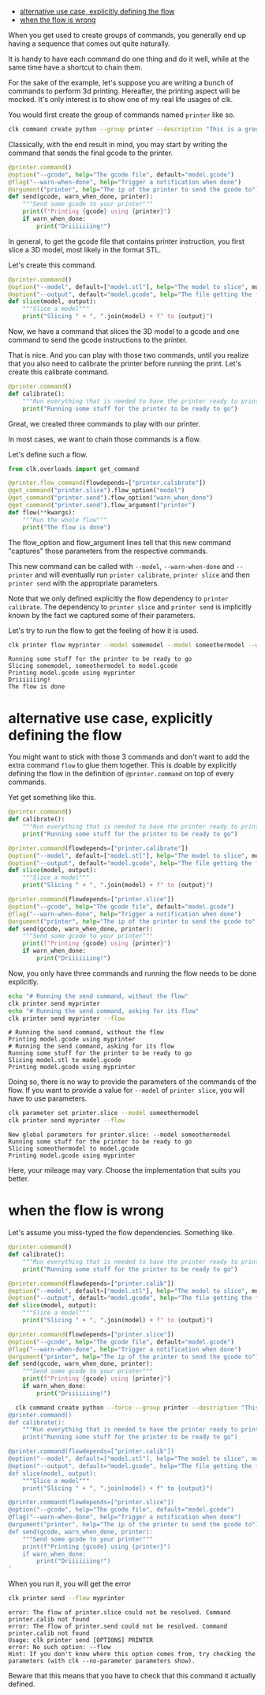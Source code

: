 - [alternative use case, explicitly defining the flow](#db06b88c-a231-4f46-b8f7-54e98db07e17)
- [when the flow is wrong](#96a6905e-06bd-48d5-a117-7e81ebde9399)

When you get used to create groups of commands, you generally end up having a sequence that comes out quite naturally.

It is handy to have each command do one thing and do it well, while at the same time have a shortcut to chain them.

For the sake of the example, let's suppose you are writing a bunch of commands to perform 3d printing. Hereafter, the printing aspect will be mocked. It's only interest is to show one of my real life usages of clk.

You would first create the group of commands named `printer` like so.

```bash
clk command create python --group printer --description "This is a group of commands to deal with 3D printing."
```

Classically, with the end result in mind, you may start by writing the command that sends the final gcode to the printer.

```python
@printer.command()
@option("--gcode", help="The gcode file", default="model.gcode")
@flag("--warn-when-done", help="Trigger a notification when done")
@argument("printer", help="The ip of the printer to send the gcode to")
def send(gcode, warn_when_done, printer):
    """Send some gcode to your printer"""
    print(f"Printing {gcode} using {printer}")
    if warn_when_done:
        print("Driiiiiiing!")
```

In general, to get the gcode file that contains printer instruction, you first slice a 3D model, most likely in the format STL.

Let's create this command.

```python
@printer.command()
@option("--model", default=["model.stl"], help="The model to slice", multiple=True)
@option("--output", default="model.gcode", help="The file getting the final gcode")
def slice(model, output):
    """Slice a model"""
    print("Slicing " + ", ".join(model) + f" to {output}")
```

Now, we have a command that slices the 3D model to a gcode and one command to send the gcode instructions to the printer.

That is nice. And you can play with those two commands, until you realize that you also need to calibrate the printer before running the print. Let's create this calibrate command.

```python
@printer.command()
def calibrate():
    """Run everything that is needed to have the printer ready to print"""
    print("Running some stuff for the printer to be ready to go")
```

Great, we created three commands to play with our printer.

In most cases, we want to chain those commands is a flow.

Let's define such a flow.

```python
from clk.overloads import get_command

@printer.flow_command(flowdepends=["printer.calibrate"])
@get_command("printer.slice").flow_option("model")
@get_command("printer.send").flow_option("warn_when_done")
@get_command("printer.send").flow_argument("printer")
def flow(**kwargs):
    """Run the whole flow"""
    print("The flow is done")
```

The flow\_option and flow\_argument lines tell that this new command "captures" those parameters from the respective commands.

This new command can be called with `--model`, `--warn-when-done` and `--printer` and will eventually run `printer calibrate`, `printer slice` and then `printer send` with the appropriate parameters.

Note that we only defined explicitly the flow dependency to `printer calibrate`. The dependency to `printer slice` and `printer send` is implicitly known by the fact we captured some of their parameters.

Let's try to run the flow to get the feeling of how it is used.

```bash
clk printer flow myprinter --model somemodel --model someothermodel --warn-when-done
```

    Running some stuff for the printer to be ready to go
    Slicing somemodel, someothermodel to model.gcode
    Printing model.gcode using myprinter
    Driiiiiiing!
    The flow is done


<a id="db06b88c-a231-4f46-b8f7-54e98db07e17"></a>

# alternative use case, explicitly defining the flow

You might want to stick with those 3 commands and don't want to add the extra command `flow` to glue them together. This is doable by explicitly defining the flow in the definition of `@printer.command` on top of every commands.

Yet get something like this.

```python
@printer.command()
def calibrate():
    """Run everything that is needed to have the printer ready to print"""
    print("Running some stuff for the printer to be ready to go")

@printer.command(flowdepends=["printer.calibrate"])
@option("--model", default=["model.stl"], help="The model to slice", multiple=True)
@option("--output", default="model.gcode", help="The file getting the final gcode")
def slice(model, output):
    """Slice a model"""
    print("Slicing " + ", ".join(model) + f" to {output}")

@printer.command(flowdepends=["printer.slice"])
@option("--gcode", help="The gcode file", default="model.gcode")
@flag("--warn-when-done", help="Trigger a notification when done")
@argument("printer", help="The ip of the printer to send the gcode to")
def send(gcode, warn_when_done, printer):
    """Send some gcode to your printer"""
    print(f"Printing {gcode} using {printer}")
    if warn_when_done:
        print("Driiiiiiing!")
```

Now, you only have three commands and running the flow needs to be done explicitly.

```bash
echo "# Running the send command, without the flow"
clk printer send myprinter
echo "# Running the send command, asking for its flow"
clk printer send myprinter --flow
```

    # Running the send command, without the flow
    Printing model.gcode using myprinter
    # Running the send command, asking for its flow
    Running some stuff for the printer to be ready to go
    Slicing model.stl to model.gcode
    Printing model.gcode using myprinter

Doing so, there is no way to provide the parameters of the commands of the flow. If you want to provide a value for `--model` of `printer slice`, you will have to use parameters.

```bash
clk parameter set printer.slice --model someothermodel
clk printer send myprinter --flow
```

    New global parameters for printer.slice: --model someothermodel
    Running some stuff for the printer to be ready to go
    Slicing someothermodel to model.gcode
    Printing model.gcode using myprinter

Here, your mileage may vary. Choose the implementation that suits you better.


<a id="96a6905e-06bd-48d5-a117-7e81ebde9399"></a>

# when the flow is wrong

Let's assume you miss-typed the flow dependencies. Something like.

```python
@printer.command()
def calibrate():
    """Run everything that is needed to have the printer ready to print"""
    print("Running some stuff for the printer to be ready to go")

@printer.command(flowdepends=["printer.calib"])
@option("--model", default=["model.stl"], help="The model to slice", multiple=True)
@option("--output", default="model.gcode", help="The file getting the final gcode")
def slice(model, output):
    """Slice a model"""
    print("Slicing " + ", ".join(model) + f" to {output}")

@printer.command(flowdepends=["printer.slice"])
@option("--gcode", help="The gcode file", default="model.gcode")
@flag("--warn-when-done", help="Trigger a notification when done")
@argument("printer", help="The ip of the printer to send the gcode to")
def send(gcode, warn_when_done, printer):
    """Send some gcode to your printer"""
    print(f"Printing {gcode} using {printer}")
    if warn_when_done:
        print("Driiiiiiing!")
```

```bash
  clk command create python --force --group printer --description "This is a group of commands to deal with 3D printing." --body '
@printer.command()
def calibrate():
    """Run everything that is needed to have the printer ready to print"""
    print("Running some stuff for the printer to be ready to go")

@printer.command(flowdepends=["printer.calib"])
@option("--model", default=["model.stl"], help="The model to slice", multiple=True)
@option("--output", default="model.gcode", help="The file getting the final gcode")
def slice(model, output):
    """Slice a model"""
    print("Slicing " + ", ".join(model) + f" to {output}")

@printer.command(flowdepends=["printer.slice"])
@option("--gcode", help="The gcode file", default="model.gcode")
@flag("--warn-when-done", help="Trigger a notification when done")
@argument("printer", help="The ip of the printer to send the gcode to")
def send(gcode, warn_when_done, printer):
    """Send some gcode to your printer"""
    print(f"Printing {gcode} using {printer}")
    if warn_when_done:
        print("Driiiiiiing!")
'
```

When you run it, you will get the error

```bash
clk printer send --flow myprinter
```

    error: The flow of printer.slice could not be resolved. Command printer.calib not found
    error: The flow of printer.send could not be resolved. Command printer.calib not found
    Usage: clk printer send [OPTIONS] PRINTER
    error: No such option: --flow
    Hint: If you don't know where this option comes from, try checking the parameters (with clk --no-parameter parameters show).

Beware that this means that you have to check that this command it actually defined.
